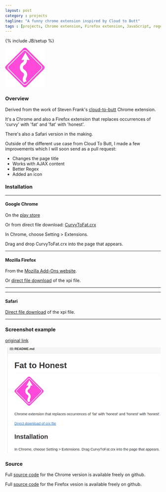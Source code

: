 ```yaml
---
layout: post
category : projects
tagline: "A funny chrome extension inspired by Cloud to Butt"
tags : [projects, Chrome extension, Firefox extension, JavaScript, regex, webdev]
---
```

{% include JB/setup %}

![Curvy to fat](/assets/curvy_to_fat/icon-128.png?raw=true "Curvy To Fat")

### Overview

Derived from the work of Steven Frank's [cloud-to-butt](https://github.com/panicsteve/cloud-to-butt) Chrome extension.

It's a Chrome and also a Firefox extension that replaces occurrences of 'curvy' with 'fat' and 'fat' with 'honest'.

There's also a Safari version in the making.

Outside of the different use case from Cloud To Butt, I made a few improvements which I will soon send as a pull request:

*   Changes the page title
*   Works with AJAX content
*   Better Regex
*   Added an icon

### Installation

___

#### Google Chrome

On the [play store]()

Or from direct file download: [CurvyToFat.crx](/assets/curvy_to_fat/CurvyToFat.crx)

In Chrome, choose Setting > Extensions.

Drag and drop CurvyToFat.crx into the page that appears.

___

#### Mozilla Firefox

From the [Mozilla Add-Ons website](https://addons.mozilla.org/en-US/firefox/addon/curvytofat/).

Or [direct file download](/assets/curvy_to_fat/CurvyToFat.xpi?raw=true) of the xpi file. 

___

___

#### Safari

[Direct file download](/assets/curvy_to_fat/CurvyToFat.safariextz?raw=true) of the xpi file. 

___

### Screenshot example

[original link](https://github.com/DontBelieveTheByte/CurvyToFat)

![screenshot](/assets/curvy_to_fat/screenshot.png)

### Source
Full [source code](https://github.com/DontBelieveTheByte/CurvyToFat) for the Chrome version is available freely on github.

Full [source code](https://github.com/DontBelieveTheByte/CurvyToFat-firefox) for the Firefox vesion is available freely on github.



